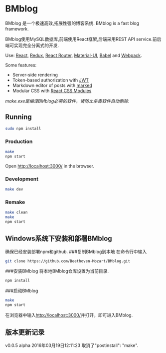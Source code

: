 # BMblog

BMblog 是一个极速高效,拓展性强的博客系统.
BMblog is a fast blog framework.

BMblog使用MySQL数据库,前端使用React框架,后端采用REST API service.前后端可实现完全分离式的开发.

Use:
[React](http://facebook.github.io/react/),
[Redux](http://rackt.github.io/redux/),
[React Router](https://github.com/reactjs/react-router),
[Material-UI](https://github.com/callemall/material-ui),
[Babel](https://babeljs.io/) and
[Webpack](http://webpack.github.io/).

Some features:
- Server-side rendering
- Token-based authorization with [JWT](https://www.npmjs.com/package/jsonwebtoken)
- Markdown editor of posts with [marked](https://www.npmjs.com/package/marked)
- Modular CSS with [React CSS Modules](https://github.com/gajus/react-css-modules)

_make.exe是编译BMblog必需的软件，请防止杀毒软件自动删除._
## Running
```bash
sudo npm install
```

### Production
```bash
make
npm start
```

Open [http://localhost:3000/](http://localhost:3000/) in the browser.

### Development
```bash
make dev
```

### Remake
```bash
make clean
make
npm start
```

## Windows系统下安装和部署BMblog
确保已经安装部署npm和github.
###复制BMblog到本地
在命令行中输入
```bash
git clone https://github.com/Beethoven-Mozart/BMblog.git
```
###安装BMblog
将本地BMblog仓库设置为当前目录.
```bash
npm install
```
###启动BMblog
```bash
make
npm start
```
在浏览器中输入[http://localhost:3000/](http://localhost:3000/)并打开，即可进入BMblog.

## 版本更新记录
v0.0.5 alpha 2016年03月19日12:11:23
取消了"postinstall": "make".